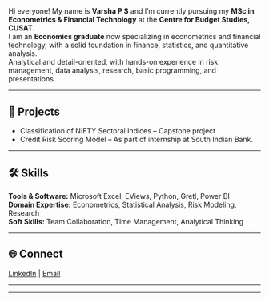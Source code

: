 ##   
Hi everyone! My name is **Varsha P S** and I’m currently pursuing my **MSc in Econometrics & Financial Technology** at the **Centre for Budget Studies, CUSAT**.  
I am an **Economics graduate** now specializing in econometrics and financial technology, with a solid foundation in finance, statistics, and quantitative analysis.  
Analytical and detail-oriented, with hands-on experience in risk management, data analysis, research, basic programming, and presentations.    

---

## 📂 Projects  
- Classification of NIFTY Sectoral Indices – Capstone project   
- Credit Risk Scoring Model –  As part of internship at South Indian Bank.  

---

## 🛠 Skills  
**Tools & Software:** Microsoft Excel, EViews, Python, Gretl, Power BI  
**Domain Expertise:** Econometrics, Statistical Analysis, Risk Modeling, Research  
**Soft Skills:** Team Collaboration, Time Management, Analytical Thinking  

---

## 🌐 Connect  
[LinkedIn](https://linkedin.com/in/varsha-ps) | [Email](varshapsudevan07@gmail.com)

---

---

